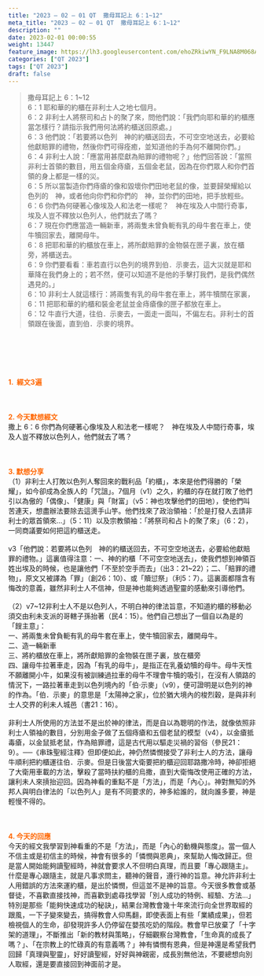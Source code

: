 ```yaml
---
title: "2023 – 02 – 01 QT  撒母耳記上 6：1~12"
meta_title: "2023 – 02 – 01 QT  撒母耳記上 6：1~12"
description: ""
date: 2023-02-01 00:00:55
weight: 13447
feature_image: https://lh3.googleusercontent.com/ehoZRkiwYN_F9LNA8M068AYxt73EavCZno-PD1cJRuf5BbSkQVUWr3gNEbt5kSs28Pb_Elg17kSrtf9ybWvojWoMV6I4tPM3vGRGDq6GkKkPdL2Gut4QAIw4-uykKUAtNiKgQKntvsU=w800
categories: ["QT 2023"]
tags: ["QT 2023"]
draft: false
---
```


<blockquote>撒母耳記上 6：1~12<br />
6：1 耶和華的約櫃在非利士人之地七個月。<br />
6：2 非利士人將祭司和占卜的聚了來，問他們說：「我們向耶和華的約櫃應當怎樣行？請指示我們用何法將約櫃送回原處。」<br />
6：3 他們說：「若要將以色列　神的約櫃送回去，不可空空地送去，必要給他獻賠罪的禮物，然後你們可得痊癒，並知道他的手為何不離開你們。」<br />
6：4 非利士人說：「應當用甚麼獻為賠罪的禮物呢？」他們回答說：「當照非利士首領的數目，用五個金痔瘡，五個金老鼠，因為在你們眾人和你們首領的身上都是一樣的災。<br />
6：5 所以當製造你們痔瘡的像和毀壞你們田地老鼠的像，並要歸榮耀給以色列的　神，或者他向你們和你們的　神，並你們的田地，把手放輕些。<br />
6：6 你們為何硬著心像埃及人和法老一樣呢？　神在埃及人中間行奇事，埃及人豈不釋放以色列人，他們就去了嗎？<br />
6：7 現在你們應當造一輛新車，將兩隻未曾負軛有乳的母牛套在車上，使牛犢回家去，離開母牛。<br />
6：8 把耶和華的約櫃放在車上，將所獻賠罪的金物裝在匣子裏，放在櫃旁，將櫃送去。<br />
6：9 你們要看看：車若直行以色列的境界到伯．示麥去，這大災就是耶和華降在我們身上的；若不然，便可以知道不是他的手擊打我們，是我們偶然遇見的。」<br />
6：10 非利士人就這樣行：將兩隻有乳的母牛套在車上，將牛犢關在家裏，<br />
6：11 把耶和華的約櫃和裝金老鼠並金痔瘡像的匣子都放在車上。<br />
6：12 牛直行大道，往伯．示麥去，一面走一面叫，不偏左右。非利士的首領跟在後面，直到伯．示麥的境界。</blockquote><br />
&nbsp;<br />
<br />
&nbsp;<br />
<br />
<span style="color: #ff6600;"><strong>1.  經文3遍</strong></span><br />
<br />
&nbsp;<br />
<br />
<span style="color: #ff6600;"><strong>2. 今天默想經文<br />
</strong></span>撒上 6：6 你們為何硬著心像埃及人和法老一樣呢？　神在埃及人中間行奇事，埃及人豈不釋放以色列人，他們就去了嗎？<br />
<br />
&nbsp;<br />
<br />
<strong><span style="color: #ff6600;">3. 默想分享<br />
</span></strong>（1）非利士人打敗以色列人奪回來的戰利品「約櫃」，本來是他們得勝的「榮耀」，如今卻成為全族人的「咒詛」。7個月（v1）之久，約櫃的存在就打敗了他們引以為傲的「偶像」、「健康」與「財富」（v5：神也攻擊他們的田地），使他們叫苦連天，想盡辦法要除去這燙手山竽。他們找來了政治領袖：「於是打發人去請非利士的眾首領來…」（5：11）以及宗教領袖：「將祭司和占卜的聚了來」（6：2），一同商議要如何把這約櫃送走。<br />
<br />
v3「他們說：若要將以色列　神的約櫃送回去，不可空空地送去，必要給他獻賠罪的禮物。」這裏值得注意：一、神的約櫃「不可空空地送去」，使我們想到神領百姓出埃及的時候，也是讓他們「不至於空手而去」（出3：21~22）；二、「賠罪的禮物」，原文又被譯為「罪」（創26：10）、或「贖愆祭」（利5：7）。這裏面都隱含有悔改的意義，雖然非利士人不信神，但是神也能夠透過聖靈的感動來引導他們。<br />
<br />
（2）v7~12非利士人不是以色列人，不明白神的律法旨意，不知道約櫃的移動必須交由利未支派的哥轄子孫抬著（民4：15）。他們自己想出了一個自以為是的「餿主意」：<br />
一、將兩隻未曾負軛有乳的母牛套在車上，使牛犢回家去，離開母牛。<br />
二、造一輛新車<br />
三、將約櫃放在車上，將所獻賠罪的金物裝在匣子裏，放在櫃旁<br />
四、讓母牛拉著車走，因為「有乳的母牛」，是指正在乳養幼犢的母牛。母牛天性不願離開小牛，如果沒有被訓練過拉車的母牛不理會牛犢的吸引，在沒有人領路的情況下，一路拉著車走到以色列境內的「伯·示麥」（v9），便可證明是以色列的神的作為。「伯．示麥」的意思是「太陽神之家」，位於猶大境內的梭烈穀，是與非利士人交界的利未人城邑（書21：16）。<br />
<br />
非利士人所使用的方法並不是出於神的律法，而是自以為聰明的作法，就像依照非利士人領袖的數目，分別用金子做了五個痔瘡和五個老鼠的模型（v4），以金瘡抵毒瘡，以金鼠抵老鼠，作為賠罪禮，這是古代用以驅走災禍的習俗（參民21：9）。──《串珠聖經注釋》但即便如此，神仍然憐憫接受了非利士人的方法，讓母牛順利把約櫃運往伯．示麥。但是日後當大衛要把約櫃迎回耶路撒冷時，神卻拒絕了大衛用車載的方法，擊殺了當時扶約櫃的烏撒，直到大衛悔改使用正確的方法，讓利未人來摃抬迎回。因為神看的重點不是「方法」，而是「內心」。神對無知的外邦人與明白律法的「以色列人」是有不同要求的，神多給誰的，就向誰多要，神是輕慢不得的。<br />
<br />
&nbsp;<br />
<br />
<strong style="font-size: inherit;"><span style="color: #ff6600;">4. 今天的回應<br />
</span></strong>今天的經文我學習到神看重的不是「方法」，而是「內心的動機與態度」。當一個人不信主或是初信主的時候，神會有很多的「憐憫與恩典」，來幫助人悔改歸正。但是當人開始能夠讀聖經時，神就會要求人不但明白真理，而且要「專心跟隨主」。什麼是專心跟隨主，就是凡事求問主，聽神的聲音，遵行神的旨意。神允許非利士人用錯誤的方法來運約櫃，是出於憐憫，但這並不是神的旨意。今天很多教會或基督徒，不喜歡直接找神，而喜歡到處尋找學習「別人成功的特例、經驗、方法…」特別是那些「能夠快速成功的秘訣」，結果台灣教會幾十年來流行向全世界取經的跟風，一下子變來變去，搞得教會人仰馬翻，即使表面上有些「業績成果」，但若檢視個人的生命，卻發現許多人仍停留在嬰孩吃奶的階段。教會早已放棄了「十字架的道理」，不斷推出「新的教材與策略」，仔細觀察台灣教會，「生命真的成長了嗎？」、「在宗教上的忙碌真的有意義嗎？」神有憐憫有恩典，但是神還是希望我們回歸「真理與聖靈」，好好讀聖經，好好與神親密，成長別無他法，不要總想向別人取經，還是要直接回到神面前才是。<br />
<br />
&nbsp;<br />
<br />
&nbsp;<br />
<br />
&nbsp;<br />
<br />
&nbsp;<br />
<br />
&nbsp;<br />
<br />
&nbsp;
        